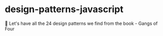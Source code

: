 # design-patterns-javascript
 :dolls: Let's have all the 24 design patterns we find from the book - Gangs of Four 
